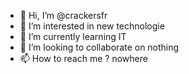 - 👋 Hi, I’m @crackersfr
- 👀 I’m interested in new technologie
- 🌱 I’m currently learning IT
- 💞️ I’m looking to collaborate on nothing
- 📫 How to reach me ? nowhere

<!---
crackersfr/crackersfr is a ✨ special ✨ repository because its `README.md` (this file) appears on your GitHub profile.
You can click the Preview link to take a look at your changes.
--->
